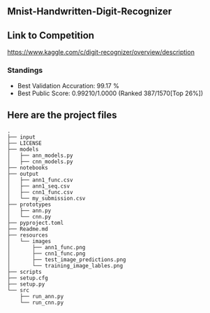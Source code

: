 ## Mnist-Handwritten-Digit-Recognizer

## Link to Competition

https://www.kaggle.com/c/digit-recognizer/overview/description

### Standings

- Best Validation Accuration: 99.17 %
- Best Public Score: 0.99210/1.0000 (Ranked 387/1570[Top 26%])

## Here are the project files

```
.
├── input
├── LICENSE
├── models
│   ├── ann_models.py
│   ├── cnn_models.py
├── notebooks
├── output
│   ├── ann1_func.csv
│   ├── ann1_seq.csv
│   ├── cnn1_func.csv
│   └── my_submission.csv
├── prototypes
│   ├── ann.py
│   └── cnn.py
├── pyproject.toml
├── Readme.md
├── resources
│   └── images
│       ├── ann1_func.png
│       ├── cnn1_func.png
│       ├── test_image_predictions.png
│       └── training_image_lables.png
├── scripts
├── setup.cfg
├── setup.py
└── src
    ├── run_ann.py
    └── run_cnn.py

```
